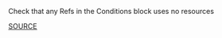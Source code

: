 Check that any Refs in the Conditions block uses no resources

[SOURCE](https://docs.aws.amazon.com/AWSCloudFormation/latest/UserGuide/intrinsic-function-reference-conditions.html#w2ab2c21c28c21c45)